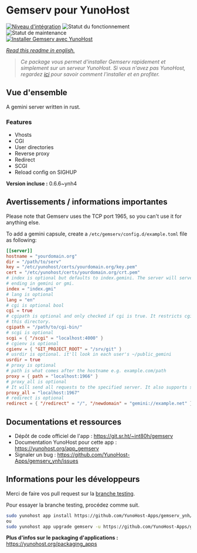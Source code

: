 <!--
N.B.: This README was automatically generated by https://github.com/YunoHost/apps/tree/master/tools/README-generator
It shall NOT be edited by hand.
-->

# Gemserv pour YunoHost

[![Niveau d'intégration](https://dash.yunohost.org/integration/gemserv.svg)](https://dash.yunohost.org/appci/app/gemserv) ![Statut du fonctionnement](https://ci-apps.yunohost.org/ci/badges/gemserv.status.svg) ![Statut de maintenance](https://ci-apps.yunohost.org/ci/badges/gemserv.maintain.svg)  
[![Installer Gemserv avec YunoHost](https://install-app.yunohost.org/install-with-yunohost.svg)](https://install-app.yunohost.org/?app=gemserv)

*[Read this readme in english.](./README.md)*

> *Ce package vous permet d'installer Gemserv rapidement et simplement sur un serveur YunoHost.
Si vous n'avez pas YunoHost, regardez [ici](https://yunohost.org/#/install) pour savoir comment l'installer et en profiter.*

## Vue d'ensemble

A gemini server written in rust.

### Features

- Vhosts
- CGI
- User directories
- Reverse proxy
- Redirect
- SCGI
- Reload config on SIGHUP


**Version incluse :** 0.6.6~ynh4
## Avertissements / informations importantes

Please note that Gemserv uses the TCP port 1965, so you can't use it for anything else.

To add a gemini capsule, create a `/etc/gemserv/config.d/example.toml` file as following:

``` toml
[[server]]
hostname = "yourdomain.org"
dir = "/path/to/serv"
key = "/etc/yunohost/certs/yourdomain.org/key.pem"
cert = "/etc/yunohost/certs/yourdomain.org/crt.pem"
# index is optional but defaults to index.gemini. The server will serve files
# ending in gemini or gmi.
index = "index.gmi"
# lang is optional
lang = "en"
# cgi is optional bool
cgi = true
# cgipath is optional and only checked if cgi is true. It restricts cgi to only
# this directory.
cgipath = "/path/to/cgi-bin/"
# scgi is optional
scgi = { "/scgi" = "localhost:4000" }
# cgienv is optional
cgienv = { "GIT_PROJECT_ROOT" = "/srv/git" }
# usrdir is optional. it'll look in each user's ~/public_gemini
usrdir = true
# proxy is optional
# path is what comes after the hostname e.g. example.com/path
proxy = { path = "localhost:1966" }
# proxy_all is optional
# It will send all requests to the specified server. It also supports streamming.
proxy_all = "localhost:1967"
# redirect is optional
redirect = { "/redirect" = "/", "/newdomain" = "gemini://example.net" }
```

## Documentations et ressources

* Dépôt de code officiel de l'app : <https://git.sr.ht/~int80h/gemserv>
* Documentation YunoHost pour cette app : <https://yunohost.org/app_gemserv>
* Signaler un bug : <https://github.com/YunoHost-Apps/gemserv_ynh/issues>

## Informations pour les développeurs

Merci de faire vos pull request sur la [branche testing](https://github.com/YunoHost-Apps/gemserv_ynh/tree/testing).

Pour essayer la branche testing, procédez comme suit.

``` bash
sudo yunohost app install https://github.com/YunoHost-Apps/gemserv_ynh/tree/testing --debug
ou
sudo yunohost app upgrade gemserv -u https://github.com/YunoHost-Apps/gemserv_ynh/tree/testing --debug
```

**Plus d'infos sur le packaging d'applications :** <https://yunohost.org/packaging_apps>
